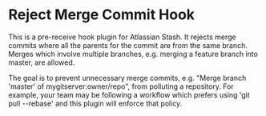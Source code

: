 Reject Merge Commit Hook
========================

This is a pre-receive hook plugin for Atlassian Stash. It rejects merge commits where all the parents for the commit are from the same branch. Merges which involve multiple branches, e.g. merging a feature branch into master, are allowed. 

The goal is to prevent unnecessary merge commits, e.g. "Merge branch 'master' of mygitserver:owner/repo", from polluting a repository. For example, your team may be following a workflow which prefers using 'git pull --rebase' and this plugin will enforce that policy.
